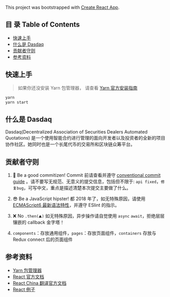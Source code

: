 This project was bootstrapped with [Create React App](https://github.com/facebookincubator/create-react-app).

## 目 录   Table of Contents

- [快速上手](#快速上手)
- [什么是 Dasdaq](#什么是-Dasdaq)
- [贡献者守则](#贡献者守则)
- [参考资料](#参考资料)


## 快速上手

> 如果你还没安装 Yarn 包管理器， 请查看 [Yarn 官方安装指南](https://yarnpkg.com/zh-Hans/docs/install)

```bash
yarn 
yarn start
```


## 什么是 Dasdaq

Dasdaq(Decentralized Association of Securities Dealers Automated Quotations) 是一个使用智能合约进行管理的面向开发者以及投资者的全新的项目协作社区。她同时也是一个长尾代币的交易所和区块链众筹平台。


## 贡献者守则

1. 👮‍ Be a good commitizen! Commit 前请查看并遵守 [conventional commit guide](https://github.com/marionebl/commitlint/tree/master/%40commitlint/config-conventional) 。请不要写无规范、无意义的提交信息，包括但不限于: `api fixed`，`修复bug`，可写中文，重点是描述清楚本次提交主要做了什么。

1. 😎 Be a JavaScript hipster! 都 2018 年了，如无特殊原因，请使用 [ECMAScript6 最新语法特性](http://es6.ruanyifeng.com/)，并遵守 ESlint 的指示。

1. ❌ No `.then(⛰️)` 如无特殊原因，异步操作请自觉使用 `async` `await`，拒绝层层镶嵌的 callback 金字塔！

1. `components`：存放通用组件，`pages`：存放页面组件，`containers` 存放与 Redux connect 后的页面组件

## 参考资料
- [Yarn 包管理器](https://yarnpkg.com/zh-Hans/)
- [React 官方文档](https://reactjs.org/docs/getting-started.html)
- [React China 翻译官方文档](https://doc.react-china.org/docs/hello-world.html)
- [React 例子](https://github.com/enaqx/awesome-react#example-apps)
